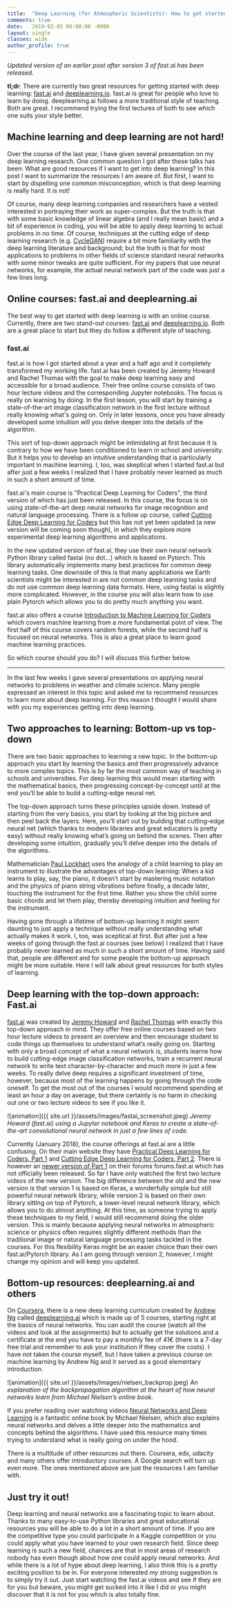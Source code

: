 ```yaml
---
title:  "Deep Learning (for Atmospheric Scientists): How to get started"
comments: true
date:   2019-02-05 00:00:00 -0000
layout: single
classes: wide
author_profile: true
---
```


*Updated version of an earlier post after version 3 of fast.ai has been released.*

**tl;dr**: There are currently two great resources for getting started with deep learning: [fast.ai](https://course.fast.ai/) and [deeplearning.io](https://www.coursera.org/specializations/deep-learning). fast.ai is great for people who love to learn by doing. deeplearning.ai follows a more traditional style of teaching. Both are great. I recommend trying the first lectures of both to see which one suits your style better.

## Machine learning and deep learning are not hard!
Over the course of the last year, I have given several presentation on my deep learning research. One common question I got after these talks has been: What are good resources if I want to get into deep learning? In this post I want to summarize the resources I am aware of. But first, I want to start by dispelling one common misconception, which is that deep learning is really hard. It is not!

Of course, many deep learning companies and researchers have a vested interested in portraying their work as super-complex. But the truth is that with some basic knowledge of linear algebra (and I really mean basic) and a bit of experience in coding, you will be able to apply deep learning to actual problems in no time. Of course, techniques at the cutting edge of deep learning research (e.g. [CycleGAN](https://github.com/junyanz/pytorch-CycleGAN-and-pix2pix)) require a bit more familiarity with the deep learning literature and background; but the truth is that for most applications to problems in other fields of science standard neural networks with some minor tweaks are quite sufficient. For my papers that use neural networks, for example, the actual neural network part of the code was just a few lines long.

## Online courses: fast.ai and deeplearning.ai

The best way to get started with deep learning is with an online course. Currently, there are two stand-out courses: [fast.ai](https://course.fast.ai/) and [deeplearning.io](https://www.coursera.org/specializations/deep-learning). Both are a great place to start but they do follow a different style of teaching. 

### fast.ai

fast.ai is how I got started about a year and a half ago and it completely transformed my working life. fast.ai has been created by Jeremy Howard and Rachel Thomas with the goal to make deep learning easy and accessible for a broad audience. Their free online course consists of two hour lecture videos and the corresponding Jupyter notebooks. The focus is really on learning by doing. In the first lesson, you will start by training a state-of-the-art image classification network in the first lecture without really knowing what's going on. Only in later lessons, once you have already developed some intuition will you delve deeper into the details of the algorithm.

This sort of top-down approach might be intimidating at first because it is contrary to how we have been conditioned to learn in school and university. But it helps you to develop an intuitive understanding that is particularly important in machine learning. I, too, was skeptical when I started fast.ai but after just a few weeks I realized that I have probably never learned as much in such a short amount of time. 

fast.ai's main course is "Practical Deep Learning for Coders", the third version of which has just been released. In this course, the focus is on using state-of-the-art deep neural networks for image recognition and natural language processing. There is a follow up course, called [Cutting Edge Deep Learning for Coders](http://course18.fast.ai/part2.html) but this has not yet been updated (a new version will be coming soon though), in which they explore more experimental deep learning algorithms and applications. 

In the new updated version of fast.ai, they use their own neural network Python library called fastai (no dot...) which is based on Pytorch. This library automatically implements many best practices for common deep learning tasks. One downside of this is that many applications we Earth scientists might be interested in are not common deep learning tasks and do not use common deep learning data formats. Here, using fastai is slightly more complicated. However, in the course you will also learn how to use plain Pytorch which allows you to do pretty much anything you want.

fast.ai also offers a course [Introduction to Machine Learning for Coders](http://course18.fast.ai/ml) which covers machine learning from a more fundamental point of view. The first half of this course covers random forests, while the second half is focused on neural networks. This is also a great place to learn good machine learning practices. 

So which course should you do? I will discuss this further below.

---

In the last few weeks I gave several presentations on applying neural networks to problems in weather and climate science. Many people expressed an interest  in this topic and asked me to recommend resources to learn more about deep learning. For this reason I thought I would share with you my experiences getting into deep learning. 

## Two approaches to learning: Bottom-up vs top-down
There are two basic approaches to learning a new topic. In the bottom-up approach you start by learning the basics and then progressively advance to more complex topics. This is by far the most common way of teaching in schools and universities. For deep learning this would mean starting with the mathematical basics, then progressing concept-by-concept until at the end you’ll be able to build a cutting-edge neural net.

The top-down approach turns these principles upside down. Instead of starting from the very basics, you start by looking at the big picture and then peel back the layers. Here, you’ll start out by building that cutting-edge neural net (which thanks to modern libraries and great educators is pretty easy) without really knowing what’s going on behind the scenes. Then after developing some intuition, gradually you’ll delve deeper into the details of the algorithms. 

Mathematician [Paul Lockhart](https://www.maa.org/external_archive/devlin/LockhartsLament.pdf) uses the analogy of a child learning to play an instrument to illustrate the advantages of top-down learning: When a kid learns to play, say, the piano, it doesn’t start by mastering music notation and the physics of piano string vibrations before finally, a decade later, touching the instrument for the first time. Rather you show the child some basic chords and let them play, thereby developing intuition and feeling for the instrument. 

Having gone through a lifetime of bottom-up learning it might seem daunting to just apply a technique without really understanding what actually makes it work. I, too, was sceptical at first. But after just a few weeks of going through the fast.ai courses (see below) I realized that I have probably never learned as much in such a short amount of time. Having said that, people are different and for some people the bottom-up approach might be more suitable. Here I will talk about great resources for both styles of learning. 

## Deep learning with the top-down approach: Fast.ai
[fast.ai](http://www.fast.ai/) was created by [Jeremy Howard](https://twitter.com/jeremyphoward) and [Rachel Thomas](https://twitter.com/math_rachel) with exactly this top-down approach in mind. They offer free online courses based on two hour lecture videos to present an overview and then encourage student to code things up themselves to understand what’s really going on. Starting with only a broad concept of what a neural network is, students learne how to build cutting-edge image classification networks, train a recurrent neural network to write text character-by-character and much more in just a few weeks. To really delve deep requires a significant investment of time, however, because most of the learning happens by going through the code oneself. To get the most out of the courses I would recommend spending at least an hour a day on average, but there certainly is no harm in checking out one or two lecture videos to see if you like it. 

![animation]({{ site.url }}/assets/images/fastai_screenshot.jpeg) 
*Jeremy Howard (fast.ai) using a Jupyter notebook and Keras to create a state-of-the-art convolutional neural network in just a few lines of code.*

Currently (January 2018), the course offerings at fast.ai are a little confusing. On their main website they have [Practical Deep Learning for Coders, Part 1](http://course.fast.ai/) and [Cutting Edge Deep Learning for Coders, Part 2](http://course.fast.ai/part2.html). There is however an [newer version of Part 1](http://forums.fast.ai/t/unofficial-release-of-part-1-v2/9285?u=raspstephan) on their forums forums.fast.ai which has not officially been released. So far I have only watched the first two lecture videos of the new version. The big difference between the old and the new version is that version 1 is based on Keras, a wonderfully simple but still powerful neural network library, while version 2 is based on their own library sitting on top of Pytorch, a lower-level neural network library, which allows you to do almost anything. At this time, as someone trying to apply these techniques to my field, I would still recommend doing the older version. This is mainly because applying neural networks in atmospheric science or physics often requires slightly different methods than the traditional image or natural language processing tasks tackled in the courses. For this flexibility Keras might be an easier choice than their own fast.ai/Pytorch library. As I am going through version 2, however, I might change my opinion and will keep you updated.

## Bottom-up resources: deeplearning.ai and others
On [Coursera](https://www.coursera.org/), there is a new deep learning curriculum created by [Andrew Ng](https://twitter.com/AndrewYNg) called [deeplearning.ai](https://www.coursera.org/specializations/deep-learning) which is made up of 5 courses, starting right at the basics of neural networks. You can audit the course (watch all the videos and look at the assignments) but to actually get the solutions and a certificate at the end you have to pay a monthly fee of 41€ (there is a 7-day free trial and remember to ask your institution if they cover the costs). I have not taken the course myself, but I have taken a previous course on machine learning by Andrew Ng and it served as a good elementary introduction. 

![animation]({{ site.url }}/assets/images/nielsen_backprop.jpeg) 
*An explanation of the backpropagation algorithm at the heart of how neural networks learn from Michael Nielsen’s online book.*

If you prefer reading over watching videos [Neural Networks and Deep Learning](http://neuralnetworksanddeeplearning.com/) is a fantastic online book by Michael Nielsen, which also explains neural networks and delves a little deeper into the mathematics and concepts behind the algorithms. I have used this resource many times trying to understand what is really going on under the hood. 

There is a multitude of other resources out there. Coursera, edx, udacity and many others offer introductory courses. A Google search will turn up even more. The ones mentioned above are just the resources I am familiar with.

## Just try it out!
Deep learning and neural networks are a fascinating topic to learn about. Thanks to many easy-to-use Python libraries and great educational resources you will be able to do a lot in a short amount of time. If you are the competitive type you could participate in a Kaggle competition or you could apply what you have learned to your own research field. Since deep learning is such a new field, chances are that in most areas of research nobody has even though about how one could apply neural networks. And while there is a lot of hype about deep learning, I also think this is a pretty exciting position to be in. For everyone interested my strong suggestion is to simply try it out. Just start watching the fast.ai videos and see if they are for you but beware, you might get sucked into it like I did or you might discover that it is not for you which is also totally fine. 


